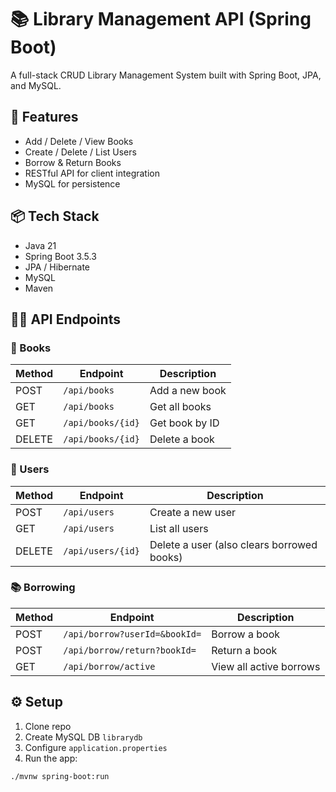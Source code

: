 # 📚 Library Management API (Spring Boot)

A full-stack CRUD Library Management System built with Spring Boot, JPA, and MySQL.

## 🚀 Features
- Add / Delete / View Books
- Create / Delete / List Users
- Borrow & Return Books
- RESTful API for client integration
- MySQL for persistence

## 📦 Tech Stack
- Java 21
- Spring Boot 3.5.3
- JPA / Hibernate
- MySQL
- Maven

## 🧑‍💻 API Endpoints

### 📘 Books
| Method | Endpoint             | Description            |
|--------|----------------------|------------------------|
| POST   | `/api/books`         | Add a new book         |
| GET    | `/api/books`         | Get all books          |
| GET    | `/api/books/{id}`    | Get book by ID         |
| DELETE | `/api/books/{id}`    | Delete a book          |

### 👤 Users
| Method | Endpoint             | Description             |
|--------|----------------------|-------------------------|
| POST   | `/api/users`         | Create a new user       |
| GET    | `/api/users`         | List all users          |
| DELETE | `/api/users/{id}`    | Delete a user (also clears borrowed books) |

### 📚 Borrowing
| Method | Endpoint                        | Description              |
|--------|----------------------------------|--------------------------|
| POST   | `/api/borrow?userId=&bookId=`    | Borrow a book            |
| POST   | `/api/borrow/return?bookId=`     | Return a book            |
| GET    | `/api/borrow/active`             | View all active borrows  |

## ⚙️ Setup

1. Clone repo
2. Create MySQL DB `librarydb`
3. Configure `application.properties`
4. Run the app:
```bash
./mvnw spring-boot:run
